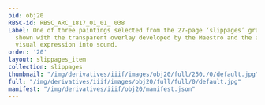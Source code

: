 ```yaml
---
pid: obj20
RBSC-id: RBSC_ARC_1817_01_01_ 038
Label: One of three paintings selected from the 27-page ‘slippages’ graphic score
  shown with the transparent overlay developed by the Maestro and the artist to transform
  visual expression into sound.
order: '20'
layout: slippages_item
collection: slippages
thumbnail: "/img/derivatives/iiif/images/obj20/full/250,/0/default.jpg"
full: "/img/derivatives/iiif/images/obj20/full/full/0/default.jpg"
manifest: "/img/derivatives/iiif/obj20/manifest.json"
---
```

